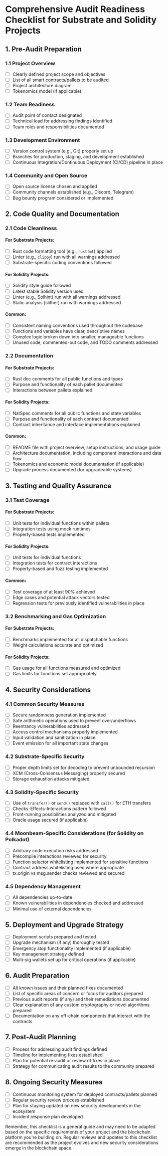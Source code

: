 # Comprehensive Audit Readiness Checklist for Substrate and Solidity Projects

## 1. Pre-Audit Preparation

### 1.1 Project Overview
- [ ] Clearly defined project scope and objectives
- [ ] List of all smart contracts/pallets to be audited
- [ ] Project architecture diagram
- [ ] Tokenomics model (if applicable)

### 1.2 Team Readiness
- [ ] Audit point of contact designated
- [ ] Technical lead for addressing findings identified
- [ ] Team roles and responsibilities documented

### 1.3 Development Environment
- [ ] Version control system (e.g., Git) properly set up
- [ ] Branches for production, staging, and development established
- [ ] Continuous Integration/Continuous Deployment (CI/CD) pipeline in place

### 1.4 Community and Open Source
- [ ] Open source license chosen and applied
- [ ] Community channels established (e.g., Discord, Telegram)
- [ ] Bug bounty program considered or implemented

## 2. Code Quality and Documentation

### 2.1 Code Cleanliness

#### For Substrate Projects:
- [ ] Rust code formatting tool (e.g., `rustfmt`) applied
- [ ] Linter (e.g., `clippy`) run with all warnings addressed
- [ ] Substrate-specific coding conventions followed

#### For Solidity Projects:
- [ ] Solidity style guide followed
- [ ] Latest stable Solidity version used
- [ ] Linter (e.g., Solhint) run with all warnings addressed
- [ ] Static analysis (slither) run with warnings addressed

#### Common:
- [ ] Consistent naming conventions used throughout the codebase
- [ ] Functions and variables have clear, descriptive names
- [ ] Complex logic broken down into smaller, manageable functions
- [ ] Unused code, commented-out code, and TODO comments addressed

### 2.2 Documentation

#### For Substrate Projects:
- [ ] Rust doc comments for all public functions and types
- [ ] Purpose and functionality of each pallet documented
- [ ] Interactions between pallets explained

#### For Solidity Projects:
- [ ] NatSpec comments for all public functions and state variables
- [ ] Purpose and functionality of each contract documented
- [ ] Contract inheritance and interface implementations explained

#### Common:
- [ ] README file with project overview, setup instructions, and usage guide
- [ ] Architecture documentation, including component interactions and data flow
- [ ] Tokenomics and economic model documentation (if applicable)
- [ ] Upgrade process documented (for upgradeable systems)

## 3. Testing and Quality Assurance

### 3.1 Test Coverage

#### For Substrate Projects:
- [ ] Unit tests for individual functions within pallets
- [ ] Integration tests using mock runtimes
- [ ] Property-based tests implemented

#### For Solidity Projects:
- [ ] Unit tests for individual functions
- [ ] Integration tests for contract interactions
- [ ] Property-based and fuzz testing implemented

#### Common:
- [ ] Test coverage of at least 90% achieved
- [ ] Edge cases and potential attack vectors tested
- [ ] Regression tests for previously identified vulnerabilities in place

### 3.2 Benchmarking and Gas Optimization

#### For Substrate Projects:
- [ ] Benchmarks implemented for all dispatchable functions
- [ ] Weight calculations accurate and optimized

#### For Solidity Projects:
- [ ] Gas usage for all functions measured and optimized
- [ ] Gas limits for functions set appropriately

## 4. Security Considerations

### 4.1 Common Security Measures
- [ ] Secure randomness generation implemented
- [ ] Safe arithmetic operations used to prevent over/underflows
- [ ] Reentrancy vulnerabilities addressed
- [ ] Access control mechanisms properly implemented
- [ ] Input validation and sanitization in place
- [ ] Event emission for all important state changes

### 4.2 Substrate-Specific Security
- [ ] Proper depth limits set for decoding to prevent unbounded recursion
- [ ] XCM (Cross-Consensus Messaging) properly secured
- [ ] Storage exhaustion attacks mitigated

### 4.3 Solidity-Specific Security
- [ ] Use of `transfer()` or `send()` replaced with `call()` for ETH transfers
- [ ] Checks-Effects-Interactions pattern followed
- [ ] Front-running possibilities analyzed and mitigated
- [ ] Oracle usage secured (if applicable)

### 4.4 Moonbeam-Specific Considerations (for Solidity on Polkadot)
- [ ] Arbitrary code execution risks addressed
- [ ] Precompile interactions reviewed for security
- [ ] Function selector whitelisting implemented for sensitive functions
- [ ] Contract address whitelisting used where appropriate
- [ ] tx.origin vs msg.sender checks reviewed and secured

### 4.5 Dependency Management
- [ ] All dependencies up-to-date
- [ ] Known vulnerabilities in dependencies checked and addressed
- [ ] Minimal use of external dependencies

## 5. Deployment and Upgrade Strategy

- [ ] Deployment scripts prepared and tested
- [ ] Upgrade mechanism (if any) thoroughly tested
- [ ] Emergency stop functionality implemented (if applicable)
- [ ] Key management strategy defined
- [ ] Multi-sig wallets set up for critical operations (if applicable)

## 6. Audit Preparation

- [ ] All known issues and their planned fixes documented
- [ ] List of specific areas of concern or focus for auditors prepared
- [ ] Previous audit reports (if any) and their remediations documented
- [ ] Clear explanation of any custom cryptography or novel algorithms prepared
- [ ] Documentation on any off-chain components that interact with the contracts

## 7. Post-Audit Planning

- [ ] Process for addressing audit findings defined
- [ ] Timeline for implementing fixes established
- [ ] Plan for potential re-audit or review of fixes in place
- [ ] Strategy for communicating audit results to the community prepared

## 8. Ongoing Security Measures

- [ ] Continuous monitoring system for deployed contracts/pallets planned
- [ ] Regular security review process established
- [ ] Plan for staying updated on new security developments in the ecosystem
- [ ] Incident response plan developed

Remember, this checklist is a general guide and may need to be adapted based on the specific requirements of your project and the blockchain platform you're building on. Regular reviews and updates to this checklist are recommended as the project evolves and new security considerations emerge in the blockchain space.